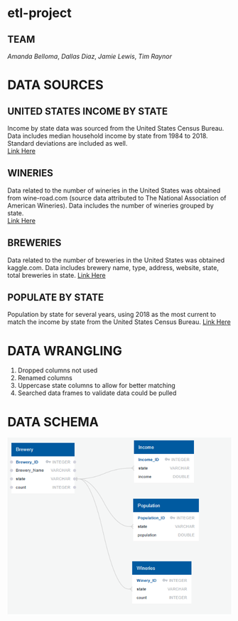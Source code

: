 # etl-project
## TEAM
_Amanda Belloma_, 
_Dallas Diaz_, 
_Jamie Lewis_, 
_Tim Raynor_


# **DATA SOURCES**

## UNITED STATES INCOME BY STATE
Income by state data was sourced from the United States Census Bureau.  Data includes median household income by state from 1984 to 2018.  Standard deviations are included as well. 						
[Link Here](https://www2.census.gov/programs-surveys/cps/tables/time-series/historical-income-households)

## WINERIES
Data related to the number of wineries in the United States was obtained from wine-road.com (source data attributed to The National Association of American Wineries). Data includes the number of wineries grouped by state.  
[Link Here](http://www.wine-road.com/education/articles/state-winery-rankings.php)

## BREWERIES
Data related to the number of breweries in the United States was obtained kaggle.com.  Data includes brewery name, type, address, website, state, total breweries in state.
[Link Here](https://www.kaggle.com/brkurzawa/us-breweries)

## POPULATE BY STATE
Population by state for several years, using 2018 as the most current to match the income by state from the United States Census Bureau.
[Link Here](https://www.census.gov/newsroom/press-kits/2018/pop-estimates-national-state.html)

# DATA WRANGLING
1. Dropped columns not used
2. Renamed columns
4. Uppercase state columns to allow for better matching
5. Searched data frames to validate data could be pulled


# DATA SCHEMA
![GitHub Logo](ERD.PNG)
